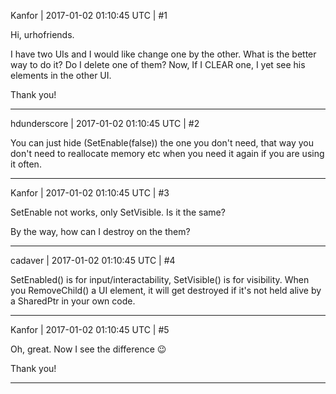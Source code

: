 Kanfor | 2017-01-02 01:10:45 UTC | #1

Hi, urhofriends.

I have two UIs and I would like change one by the other.
What is the better way to do it? Do I delete one of them?
Now, If I CLEAR one, I yet see his elements in the other UI.

Thank you!

-------------------------

hdunderscore | 2017-01-02 01:10:45 UTC | #2

You can just hide (SetEnable(false)) the one you don't need, that way you don't need to reallocate memory etc when you need it again if you are using it often.

-------------------------

Kanfor | 2017-01-02 01:10:45 UTC | #3

SetEnable not works, only SetVisible. Is it the same?

By the way, how can I destroy on the them?

-------------------------

cadaver | 2017-01-02 01:10:45 UTC | #4

SetEnabled() is for input/interactability, SetVisible() is for visibility. When you RemoveChild() a UI element, it will get destroyed if it's not held alive by a SharedPtr in your own code.

-------------------------

Kanfor | 2017-01-02 01:10:45 UTC | #5

Oh, great. Now I see the difference  :wink: 

Thank you!

-------------------------

